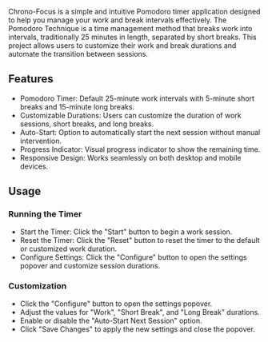 Chrono-Focus is a simple and intuitive Pomodoro timer application designed to help you manage your work and break intervals effectively. The Pomodoro Technique is a time management method that breaks work into intervals, traditionally 25 minutes in length, separated by short breaks. This project allows users to customize their work and break durations and automate the transition between sessions.

## Features

- Pomodoro Timer: Default 25-minute work intervals with 5-minute short breaks and 15-minute long breaks.
- Customizable Durations: Users can customize the duration of work sessions, short breaks, and long breaks.
- Auto-Start: Option to automatically start the next session without manual intervention.
- Progress Indicator: Visual progress indicator to show the remaining time.
- Responsive Design: Works seamlessly on both desktop and mobile devices.

## Usage

### Running the Timer

- Start the Timer: Click the "Start" button to begin a work session.
- Reset the Timer: Click the "Reset" button to reset the timer to the default or customized work duration.
- Configure Settings: Click the "Configure" button to open the settings popover and customize session durations.

### Customization

- Click the "Configure" button to open the settings popover.
- Adjust the values for "Work", "Short Break", and "Long Break" durations.
- Enable or disable the "Auto-Start Next Session" option.
- Click "Save Changes" to apply the new settings and close the popover.
